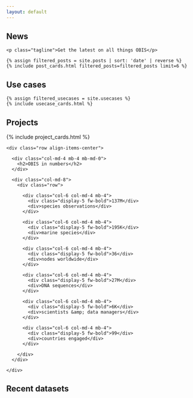 ```yaml
---
layout: default
---
```


<section class="section-light">
  <div class="container">
    <h2>News</h2>

    <p class="tagline">Get the latest on all things OBIS</p>

    {% assign filtered_posts = site.posts | sort: 'date' | reverse %}
    {% include post_cards.html filtered_posts=filtered_posts limit=6 %}
  </div>

</section>

<section class="section-dark">
  <div class="container">
    <h2>Use cases</h2>

    {% assign filtered_usecases = site.usecases %}
    {% include usecase_cards.html %}
  </div>
</section>

<section class="section-light">
  <div class="container">

  <h2>Projects</h2>

  {% include project_cards.html %}

  </div>
</section>

<section class="section-dark">
  <div class="container">

    <div class="row align-items-center">
      
      <div class="col-md-4 mb-4 mb-md-0">
        <h2>OBIS in numbers</h2>
      </div>

      <div class="col-md-8">
        <div class="row">
          
          <div class="col-6 col-md-4 mb-4">
            <div class="display-5 fw-bold">137M</div>
            <div>species observations</div>
          </div>

          <div class="col-6 col-md-4 mb-4">
            <div class="display-5 fw-bold">195K</div>
            <div>marine species</div>
          </div>

          <div class="col-6 col-md-4 mb-4">
            <div class="display-5 fw-bold">36</div>
            <div>nodes worldwide</div>
          </div>

          <div class="col-6 col-md-4 mb-4">
            <div class="display-5 fw-bold">27M</div>
            <div>DNA sequences</div>
          </div>

          <div class="col-6 col-md-4 mb-4">
            <div class="display-5 fw-bold">6K</div>
            <div>scientists &amp; data managers</div>
          </div>

          <div class="col-6 col-md-4 mb-4">
            <div class="display-5 fw-bold">99</div>
            <div>countries engaged</div>
          </div>

        </div>
      </div>

    </div>

  </div>
</section>

<section class="section-light">
  <div class="container">
    <h2>Recent datasets</h2>
    <div id="datasets" class="row row-cols-1 row-cols-md-3 g-4"></div>
  </div>
</section>

<script>
function truncateText(text, maxLength) {
  let ellipsis = "...";
  if (text.length <= maxLength) return text;
  const truncated = text.slice(0, maxLength + 1);
  const lastSpaceIndex = truncated.lastIndexOf(" ");
  if (lastSpaceIndex === -1) return text.slice(0, maxLength) + ellipsis;
  return text.slice(0, lastSpaceIndex) + ellipsis;
}

function formatDate(isoString) {
  const date = new Date(isoString);
  return date.toLocaleString(undefined, {
    year: 'numeric',
    month: 'long',
    day: 'numeric'
  });
}

async function loadRecentDatasets() {
  try {
    const response = await fetch("https://api.obis.org/dataset/published?size=6");
    const data = await response.json();

    const container = document.getElementById("datasets");
    container.innerHTML = "";

    data.results.forEach(dataset => {
      const card = document.createElement("div");
      card.className = "col";

      card.innerHTML = `
      <div class="card">
        <div class="card-body">
          <h5 class="card-title">
            <a href="/dataset/${dataset.id}">${dataset.title}</a>
          </h5>
          <p class="card-text">${formatDate(dataset.published)}</p>
          <p class="card-text">${truncateText(dataset.abstract, 500)}</p>
        </div>
      </div>
      `;

      container.appendChild(card);
    });
  } catch (error) {
    console.error("Error loading datasets:", error);
  }
}

window.addEventListener("DOMContentLoaded", loadRecentDatasets);
</script>